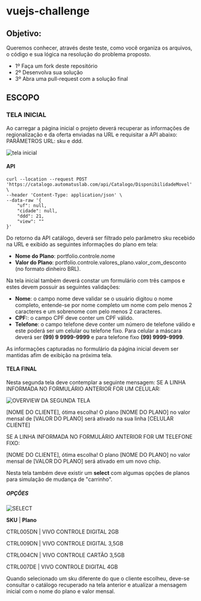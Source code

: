 # vuejs-challenge

## Objetivo:

Queremos conhecer, através deste teste, como você organiza os arquivos, o código e sua lógica na resolução do problema proposto.

- 1º Faça um fork deste repositório
- 2º Desenvolva sua solução
- 3º Abra uma pull-request com a solução final

## ESCOPO
### TELA INICIAL


Ao carregar a página inicial o projeto deverá recuperar as informações de regionalização e da oferta enviadas na URL e requisitar a API abaixo:
PARÂMETROS URL: sku e ddd.

![tela inicial](https://raw.githubusercontent.com/automatuslab/vuejs-challenge/master/001.png)

#### API
```
curl --location --request POST 'https://catalogo.automatuslab.com/api/Catalogo/DisponibilidadeMovel' \
--header 'Content-Type: application/json' \
--data-raw '{
	"uf": null,
	"cidade": null,
	"ddd": 21,
	"view": ""
}'
```

Do retorno da API catálogo, deverá ser filtrado pelo parâmetro sku recebido na URL e exibido as seguintes informações do plano em tela:

  - **Nome do Plano**: portfolio.controle.nome
  - **Valor do Plano**: portfolio.controle.valores_plano.valor_com_desconto 
      (no formato dinheiro BRL).


Na tela inicial também deverá constar um formulário com três campos e estes devem possuir as seguintes validações:

  - **Nome**: o campo nome deve validar se o usuário digitou o nome completo, entende-se por nome completo um nome com pelo menos 2 caracteres e um sobrenome com pelo menos 2 caracteres.
  - **CPF:**: o campo CPF deve conter um CPF válido.
  - **Telefone**: o campo telefone deve conter um número de telefone válido e este poderá ser um celular ou telefone fixo. Para celular a máscara deverá ser **(99) 9 9999-9999** e para telefone fixo **(99) 9999-9999**.

As informações capturadas no formulário da página inicial devem ser mantidas afim de exibição na próxima tela.

#### TELA FINAL

Nesta segunda tela deve contemplar a seguinte mensagem:
SE A LINHA INFORMADA NO FORMULÁRIO ANTERIOR FOR UM CELULAR:

![OVERVIEW DA SEGUNDA TELA](https://raw.githubusercontent.com/automatuslab/vuejs-challenge/master/002.png)

[NOME DO CLIENTE], ótima escolha!
O plano [NOME DO PLANO] no valor mensal de [VALOR DO PLANO] será ativado na sua linha [CELULAR CLIENTE]


SE A LINHA INFORMADA NO FORMULÁRIO ANTERIOR FOR UM TELEFONE FIXO:

[NOME DO CLIENTE], ótima escolha!
O plano [NOME DO PLANO] no valor mensal de [VALOR DO PLANO] será ativado em um novo chip.


Nesta tela também deve existir um **select** com algumas opções de planos para simulação de mudança de "carrinho".

##### OPÇÕES


![SELECT](https://raw.githubusercontent.com/automatuslab/vuejs-challenge/master/003.png)


**SKU** 	| **Plano**

CTRL005DN  	| VIVO CONTROLE DIGITAL 2GB

CTRL009DN  	| VIVO CONTROLE DIGITAL 3,5GB

CTRL004CN  	| VIVO CONTROLE CARTÃO 3,5GB

CTRL007DE   	| VIVO CONTROLE DIGITAL 4GB

Quando selecionado um sku diferente do que o cliente escolheu, deve-se consultar o catálogo recuperado na tela anterior e atualizar a mensagem inicial com o nome do plano e valor mensal.
